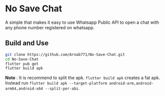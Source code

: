 # No Save Chat
A simple that makes it easy to use Whatsapp Public API to open a chat with any phone number registered on whatsapp.

## Build and Use
```bash
git clone https://github.com/Arnab771/No-Save-Chat.git
cd No-Save-Chat
flutter pub get
flutter build apk
```
**Note** : It is recommend to split the apk. `flutter build apk` creates a fat apk. Instead run `flutter build apk --target-platform android-arm,android-arm64,android-x64 --split-per-abi`.
